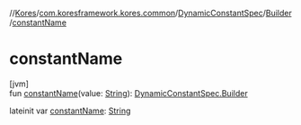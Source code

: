 //[Kores](../../../../index.md)/[com.koresframework.kores.common](../../index.md)/[DynamicConstantSpec](../index.md)/[Builder](index.md)/[constantName](constant-name.md)

# constantName

[jvm]\
fun [constantName](constant-name.md)(value: [String](https://kotlinlang.org/api/latest/jvm/stdlib/kotlin/-string/index.html)): [DynamicConstantSpec.Builder](index.md)

lateinit var [constantName](constant-name.md): [String](https://kotlinlang.org/api/latest/jvm/stdlib/kotlin/-string/index.html)
